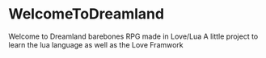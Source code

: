 WelcomeToDreamland
==================

Welcome to Dreamland barebones RPG made in Love/Lua
A little project to learn the lua language as well as the Love Framwork
